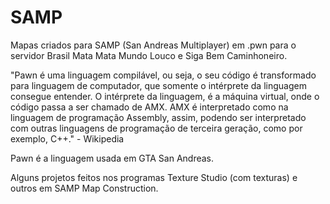 # SAMP
Mapas criados para SAMP (San Andreas Multiplayer) em .pwn para o servidor Brasil Mata Mata Mundo Louco e Siga Bem Caminhoneiro.

"Pawn é uma linguagem compilável, ou seja, o seu código é transformado para linguagem de computador, que somente o intérprete da linguagem consegue entender.
O intérprete da linguagem, é a máquina virtual, onde o código passa a ser chamado de AMX. AMX é interpretado como na linguagem de programação Assembly, assim, 
podendo ser interpretado com outras linguagens de programação de terceira geração, como por exemplo, C++." - Wikipedia

Pawn é a linguagem usada em GTA San Andreas.

Alguns projetos feitos nos programas Texture Studio (com texturas) e outros em SAMP Map Construction.
